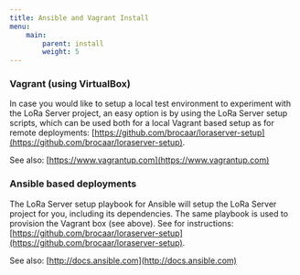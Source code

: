 ```yaml
---
title: Ansible and Vagrant Install
menu:
    main:
        parent: install
        weight: 5
---
```


### Vagrant (using VirtualBox)

In case you would like to setup a local test environment to experiment with
the LoRa Server project, an easy option is by using the LoRa Server setup
scripts, which can be used both for a local Vagrant based setup as for remote
deployments: [https://github.com/brocaar/loraserver-setup](https://github.com/brocaar/loraserver-setup).

See also: [https://www.vagrantup.com](https://www.vagrantup.com)

### Ansible based deployments

The LoRa Server setup playbook for Ansible will setup the LoRa Server project
for you, including its dependencies. The same playbook is used to provision
the Vagrant box (see above). See for instructions:
[https://github.com/brocaar/loraserver-setup](https://github.com/brocaar/loraserver-setup).

See also: [http://docs.ansible.com](http://docs.ansible.com)
